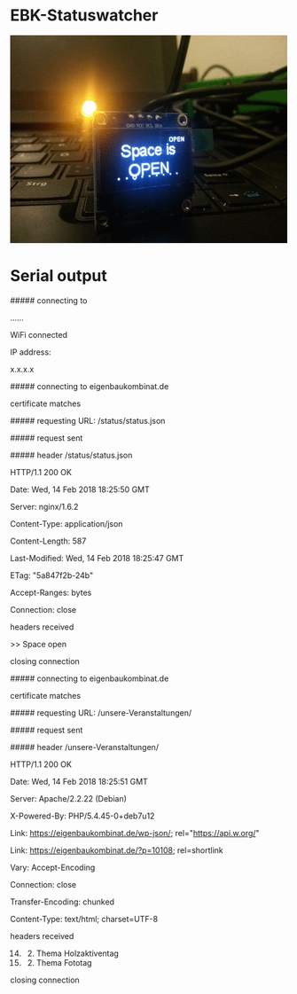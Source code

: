 # EBK-Statuswatcher

![Bild](Statuswatcher.gif "Statuswatcher.gif")


# Serial output
\##### connecting to 

......

WiFi connected

IP address: 

x.x.x.x

\##### connecting to eigenbaukombinat.de

certificate matches

\#####  requesting URL: /status/status.json

\#####  request sent

\#####  header /status/status.json

HTTP/1.1 200 OK

Date: Wed, 14 Feb 2018 18:25:50 GMT

Server: nginx/1.6.2

Content-Type: application/json

Content-Length: 587

Last-Modified: Wed, 14 Feb 2018 18:25:47 GMT

ETag: "5a847f2b-24b"

Accept-Ranges: bytes

Connection: close

headers received

\>> Space open

closing connection 

\##### connecting to eigenbaukombinat.de

certificate matches

\#####  requesting URL: /unsere-Veranstaltungen/

\#####  request sent

\#####   header /unsere-Veranstaltungen/

HTTP/1.1 200 OK

Date: Wed, 14 Feb 2018 18:25:51 GMT

Server: Apache/2.2.22 (Debian)

X-Powered-By: PHP/5.4.45-0+deb7u12

Link: <https://eigenbaukombinat.de/wp-json/>; rel="https://api.w.org/"

Link: <https://eigenbaukombinat.de/?p=10108>; rel=shortlink

Vary: Accept-Encoding

Connection: close

Transfer-Encoding: chunked

Content-Type: text/html; charset=UTF-8

headers received

 14. 2. Thema Holzaktiventag

 14. 2. Thema Fototag

closing connection


